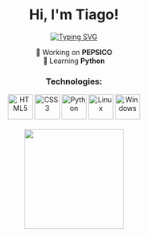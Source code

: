 <h1 align="center">Hi, I'm Tiago!</h1>
<p align="center">
  <a href="https://github.com/TiagoGrebogi">
    <img src="https://readme-typing-svg.demolab.com?font=Space+Grotesk&weight=100&size=30&duration=3000&pause=1000&color=00b5d5&center=true&multiline=true&random=false&width=435&lines=Software+Engineer" alt="Typing SVG" />
  </a>
</p>

<p align="center">
  💼 Working on <strong>PEPSICO</strong>
  <br>
  📝 Learning <strong>Python</strong>
</p>

<div align="center">
  <h3>Technologies:</h3>
  <img src="https://img.shields.io/badge/HTML5-E34F26?style=for-the-badge&logo=html5&logoColor=white" alt="HTML5" height="50">
  <img src="https://img.shields.io/badge/CSS3-1572B6?style=for-the-badge&logo=css3&logoColor=white" alt="CSS3" height="50">
  <img src="https://img.shields.io/badge/Python-FFD43B?style=for-the-badge&logo=python&logoColor=blue" alt="Python" height="50">
  <img src="https://img.shields.io/badge/Ubuntu-E95420?style=for-the-badge&logo=ubuntu&logoColor=white" alt="Linux" height="50">
  <img src="https://img.shields.io/badge/Windows-0078D6?style=for-the-badge&logo=windows&logoColor=white" alt="Windows" height="50">
</div>

<br>

<div align="center">
  <a href="https://github.com/TiagoGrebogi">
    <img loading="lazy" height="200em" src="https://github-readme-stats.vercel.app/api/top-langs/?username=TiagoGrebogi&layout=compact&langs_count=7&theme=dark"/>
  </a>
</div>
